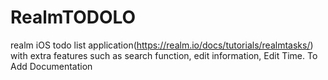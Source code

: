 # RealmTODOLO
realm iOS todo list application(https://realm.io/docs/tutorials/realmtasks/) with  extra features such as search function, edit information, Edit Time. To Add Documentation
